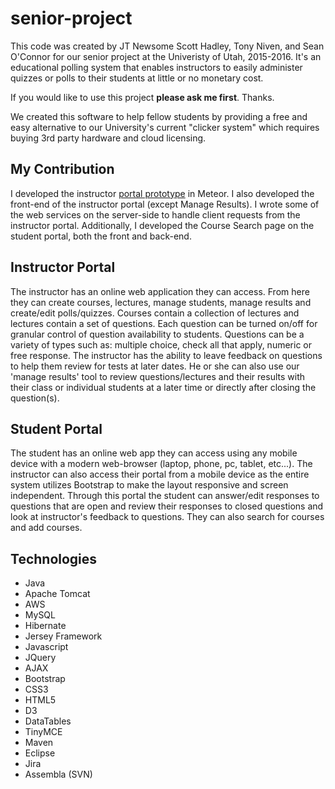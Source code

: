 # senior-project
This code was created by JT Newsome Scott Hadley, Tony Niven, and Sean O'Connor for our senior project at the Univeristy of Utah, 2015-2016. It's an educational polling system that enables instructors to easily administer quizzes or polls to their students at little or no monetary cost.

If you would like to use this project **please ask me first**. Thanks.

We created this software to help fellow students by providing a free and easy alternative to our University's current "clicker system" which requires buying 3rd party hardware and cloud licensing.

## My Contribution
I developed the instructor [portal prototype](https://github.com/cryptologica/turing-point-meteor) in Meteor. I also developed the front-end of the instructor portal (except Manage Results). I wrote some of the web services on the server-side to handle client requests from the instructor portal. Additionally, I developed the Course Search page on the student portal, both the front and back-end.

## Instructor Portal
The instructor has an online web application they can access. From here they can create courses, lectures, manage students, manage results and create/edit polls/quizzes. Courses contain a collection of lectures and lectures contain a set of questions. Each question can be turned on/off for granular control of question availability to students. Questions can be a variety of types such as: multiple choice, check all that apply, numeric or free response. The instructor has the ability to leave feedback on questions to help them review for tests at later dates. He or she can also use our 'manage results' tool to review questions/lectures and their results with their class or individual students at a later time or directly after closing the question(s).

## Student Portal
The student has an online web app they can access using any mobile device with a modern web-browser (laptop, phone, pc, tablet, etc...). The instructor can also access their portal from a mobile device as the entire system utilizes Bootstrap to make the layout responsive and screen independent. Through this portal the student can answer/edit responses to questions that are open and review their responses to closed questions and look at instructor's feedback to questions. They can also search for courses and add courses.

## Technologies
- Java
- Apache Tomcat
- AWS
- MySQL
- Hibernate
- Jersey Framework
- Javascript
- JQuery
- AJAX
- Bootstrap
- CSS3
- HTML5
- D3
- DataTables
- TinyMCE
- Maven
- Eclipse
- Jira
- Assembla (SVN)
